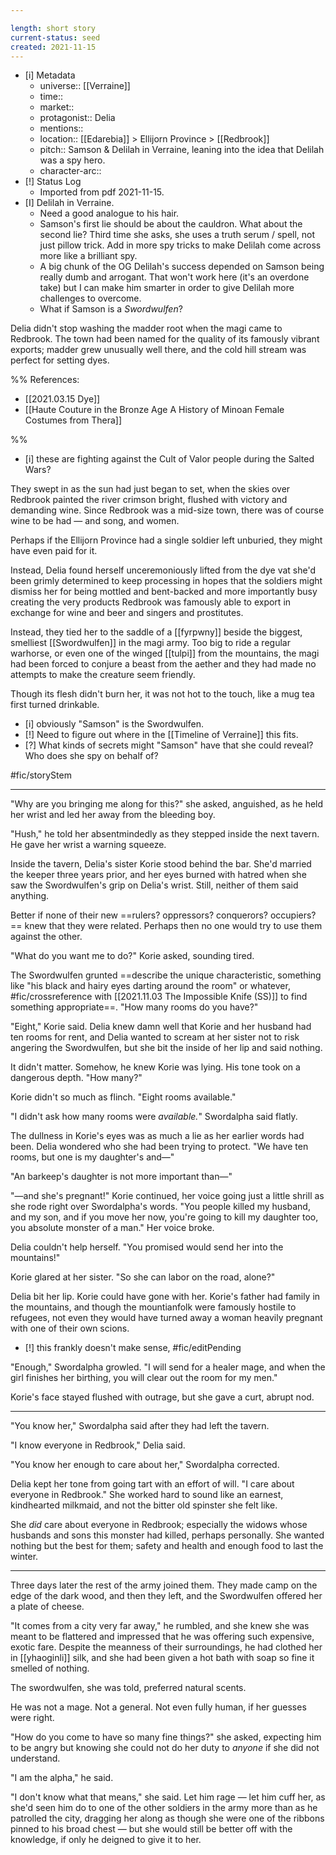 ```yaml
---

length: short story
current-status: seed
created: 2021-11-15
---
```


- [i] Metadata
	- universe:: [[Verraine]]
	- time::
	- market::
	- protagonist:: Delia 
	- mentions::
	- location:: [[Edarebia]] > Ellijorn Province > [[Redbrook]]
	- pitch:: Samson & Delilah in Verraine, leaning into the idea that Delilah was a spy hero. 
	- character-arc::
- [!] Status Log
	- Imported from pdf 2021-11-15. 
- [I] Delilah in Verraine. 
	- Need a good analogue to his hair.
	- Samson's first lie should be about the cauldron. What about the second lie? Third time she asks, she uses a truth serum / spell, not just pillow trick. Add in more spy tricks to make Delilah come across more like a brilliant spy. 
	- A big chunk of the OG Delilah's success depended on Samson being really dumb and arrogant. That won't work here (it's an overdone take) but I can make him smarter in order to give Delilah more challenges to overcome. 
	- What if Samson is a _Swordwulfen_? 

Delia didn't stop washing the madder root when the magi came to Redbrook. The town had been named for the quality of its famously vibrant exports; madder grew unusually well there, and the cold hill stream was perfect for setting dyes. 

%% 
References:
- [[2021.03.15 Dye]]
- [[Haute Couture in the Bronze Age A History of Minoan Female Costumes from Thera]] 
 
%%
- [i] these are fighting against the Cult of Valor people during the Salted Wars? 

They swept in as the sun had just began to set, when the skies over Redbrook painted the river crimson bright, flushed with victory and demanding wine. Since Redbrook was a mid-size town, there was of course wine to be had — and song, and women. 

Perhaps if the Ellijorn Province had a single soldier left unburied, they might have even paid for it. 

Instead, Delia found herself unceremoniously lifted from the dye vat she'd been grimly determined to keep processing in hopes that the soldiers might dismiss her for being mottled and bent-backed and more importantly busy creating the very products Redbrook was famously able to export in exchange for wine and beer and singers and prostitutes. 

Instead, they tied her to the saddle of a [[fyrpwny]] beside the biggest, smelliest [[Swordwulfen]] in the magi army. Too big to ride a regular warhorse, or even one of the winged [[tulpi]] from the mountains, the magi had been forced to conjure a beast from the aether and they had made no attempts to make the creature seem friendly. 

Though its flesh didn't burn her, it was not hot to the touch, like a mug tea first turned drinkable. 

- [i] obviously "Samson" is the Swordwulfen. 
- [!] Need to figure out where in the [[Timeline of Verraine]] this fits. 
- [?] What kinds of secrets might "Samson" have that she could reveal? Who does she spy on behalf of? 

#fic/storyStem 

* * * 

"Why are you bringing me along for this?" she asked, anguished, as he held her wrist and led her away from the bleeding boy. 

"Hush," he told her absentmindedly as they stepped inside the next tavern. He gave her wrist a warning squeeze. 

Inside the tavern, Delia's sister Korie stood behind the bar. She'd married the keeper three years prior, and her eyes burned with hatred when she saw the Swordwulfen's grip on Delia's wrist. Still, neither of them said anything. 

Better if none of their new ==rulers? oppressors? conquerors? occupiers?== knew that they were related. Perhaps then no one would try to use them against the other. 

"What do you want me to do?" Korie asked, sounding tired. 

The Swordwulfen grunted ==describe the unique characteristic, something like "his black and hairy eyes darting around the room" or whatever, #fic/crossreference with [[2021.11.03 The Impossible Knife (SS)]] to find something appropriate==. "How many rooms do you have?" 



"Eight," Korie said. Delia knew damn well that Korie and her husband had ten rooms for rent, and Delia wanted to scream at her sister not to risk angering the Swordwulfen, but she bit the inside of her lip and said nothing.  

It didn't matter. Somehow, he knew Korie was lying. His tone took on a dangerous depth. "How many?" 

Korie didn't so much as flinch. "Eight rooms available." 

"I didn't ask how many rooms were _available._" Swordalpha said flatly.

The dullness in Korie's eyes was as much a lie as her earlier words had been. Delia wondered who she had been trying to protect. "We have ten rooms, but one is my daughter's and—"

"An barkeep's daughter is not more important than—"

"—and she's pregnant!" Korie continued, her voice going just a little shrill as she rode right over Swordalpha's words. "You people killed my husband, and my son, and if you move her now, you're going to kill my daughter too, you absolute monster of a man." Her voice broke. 

Delia couldn't help herself. "You promised would send her into the mountains!" 

Korie glared at her sister. "So she can labor on the road, alone?" 

Delia bit her lip. Korie could have gone with her. Korie's father had family in the mountains, and though the mountianfolk were famously hostile to refugees, not even they would have turned away a woman heavily pregnant with one of their own scions. 

- [!] this frankly doesn't make sense, #fic/editPending 

"Enough," Swordalpha growled. "I will send for a healer mage, and when the girl finishes her birthing, you will clear out the room for my men." 

Korie's face stayed flushed with outrage, but she gave a curt, abrupt nod. 

* * * 

"You know her," Swordalpha said after they had left the tavern.

"I know everyone in Redbrook," Delia said. 

"You know her enough to care about her," Swordalpha corrected. 

Delia kept her tone from going tart with an effort of will. "I care about everyone in Redbrook." She worked hard to sound like an earnest, kindhearted milkmaid, and not the bitter old spinster she felt like. 

She _did_ care about everyone in Redbrook; especially the widows whose husbands and sons this monster had killed, perhaps personally. She wanted nothing but the best for them; safety and health and enough food to last the winter. 

* * * 

Three days later the rest of the army joined them. They made camp on the edge of the dark wood, and then they left, and the Swordwulfen offered her a plate of cheese. 

"It comes from a city very far away," he rumbled, and she knew she was meant to be flattered and impressed that he was offering such expensive, exotic fare. Despite the meanness of their surroundings, he had clothed her in [[yhaoginli]] silk, and she had been given a hot bath with soap so fine it smelled of nothing. 

The swordwulfen, she was told, preferred natural scents. 

He was not a mage. Not a general. Not even fully human, if her guesses were right. 

"How do you come to have so many fine things?" she asked, expecting him to be angry but knowing she could not do her duty to _anyone_ if she did not understand. 

"I am the alpha," he said. 

"I don't know what that means," she said. Let him rage — let him cuff her, as she'd seen him do to one of the other soldiers in the army more than as he patrolled the city, dragging her along as though she were one of the ribbons pinned to his broad chest — but she would still be better off with the knowledge, if only he deigned to give it to her. 

